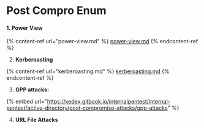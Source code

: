 # Post Compro Enum

#### 1. Power View

{% content-ref url="power-view.md" %}
[power-view.md](power-view.md)
{% endcontent-ref %}

2. **Kerberoasting**

{% content-ref url="kerberoasting.md" %}
[kerberoasting.md](kerberoasting.md)
{% endcontent-ref %}

3. **GPP attacks:**

{% embed url="https://xedex.gitbook.io/internalpentest/internal-pentest/active-directory/post-compromise-attacks/gpp-attacks" %}

4. **URL File Attacks**

